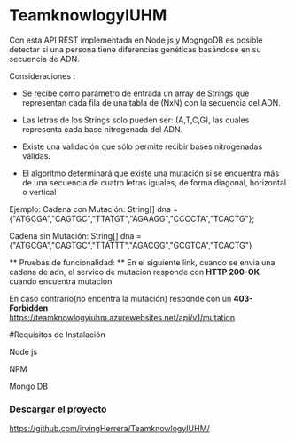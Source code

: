 # TeamknowlogyIUHM

Con esta API REST implementada en Node js y MogngoDB es posible detectar si una persona tiene diferencias genéticas basándose en su secuencia de ADN. 

Consideraciones :

- Se recibe como parámetro de entrada un array de Strings que representan cada fila de una tabla
de (NxN) con la secuencia del ADN.

- Las letras de los Strings solo pueden ser: (A,T,C,G), las cuales representa cada base nitrogenada del ADN.

- Existe una validación que sólo permite recibir bases nitrogenadas válidas.

- El algoritmo determinará que existe una mutación si se encuentra más de una secuencia de cuatro letras iguales, de forma diagonal, horizontal o vertical

Ejemplo:
Cadena con Mutación:
String[] dna = {"ATGCGA","CAGTGC","TTATGT","AGAAGG","CCCCTA","TCACTG"};

Cadena sin Mutación:
String[] dna = {"ATGCGA","CAGTGC","TTATTT","AGACGG","GCGTCA","TCACTG"}

** Pruebas de funcionalidad: ** 
En el siguiente link, cuando se envia una cadena de adn, el servico de mutacion responde con **HTTP 200-OK** cuando encuentra mutacion

En caso contrario(no encentra la mutación) responde con un **403-Forbidden**  
 https://teamknowlogyiuhm.azurewebsites.net/api/v1/mutation
 
#Requisitos de Instalación

Node js

NPM

Mongo DB


### Descargar el proyecto
https://github.com/irvingHerrera/TeamknowlogyIUHM/


